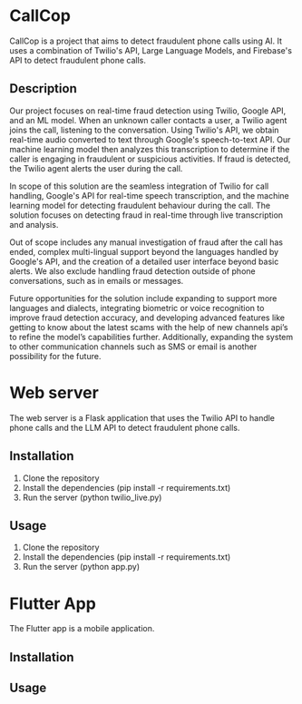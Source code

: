# CallCop

CallCop is a project that aims to detect fraudulent phone calls using AI. It uses a combination of Twilio's API, Large Language Models, and Firebase's API to detect fraudulent phone calls.

## Description

Our project focuses on real-time fraud detection using Twilio, Google API, and an ML model. When an unknown caller contacts a user, a Twilio agent joins the call, listening to the conversation. Using Twilio's API, we obtain real-time audio converted to text through Google's speech-to-text API. Our machine learning model then analyzes this transcription to determine if the caller is engaging in fraudulent or suspicious activities. If fraud is detected, the Twilio agent alerts the user during the call.

In scope of this solution are the seamless integration of Twilio for call handling, Google's API for real-time speech transcription, and the machine learning model for detecting fraudulent behaviour during the call. The solution focuses on detecting fraud in real-time through live transcription and analysis.

Out of scope includes any manual investigation of fraud after the call has ended, complex multi-lingual support beyond the languages handled by Google's API, and the creation of a detailed user interface beyond basic alerts. We also exclude handling fraud detection outside of phone conversations, such as in emails or messages.

Future opportunities for the solution include expanding to support more languages and dialects, integrating biometric or voice recognition to improve fraud detection accuracy, and developing advanced features like getting to know about the latest scams with the help of new channels api’s to refine the model’s capabilities further. Additionally, expanding the system to other communication channels such as SMS or email is another possibility for the future.


# Web server

The web server is a Flask application that uses the Twilio API to handle phone calls and the LLM API to detect fraudulent phone calls.

## Installation

1. Clone the repository
2. Install the dependencies (pip install -r requirements.txt)
3. Run the server (python twilio_live.py)

## Usage

1. Clone the repository
2. Install the dependencies (pip install -r requirements.txt)
3. Run the server (python app.py)

# Flutter App

The Flutter app is a mobile application.

## Installation

## Usage